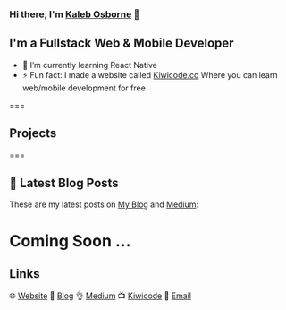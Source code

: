 
### Hi there, I'm [Kaleb Osborne](https://kalebosborne.com) 👋
 
## I'm a Fullstack Web & Mobile Developer

- 🌱 I’m currently learning React Native
- ⚡ Fun fact: I made a website called [Kiwicode.co](https://kiwicode.co) Where you can learn web/mobile development for free


===

## Projects

===

## 📝 Latest Blog Posts

These are my latest posts on [My Blog](https://kcodes.dev) and [Medium](https://medium.com/@kalebosborne):

Coming Soon ...
===

## Links

🌐 [Website](https://kalebosborne.com)
📝 [Blog](https://kcodes.dev)
👌 [Medium](https://medium.com/@kalebosborne)
📺 [Kiwicode](https://www.kiwicode.co)
📮 [Email](mailto:kalebosbornek3@gmail.com)





